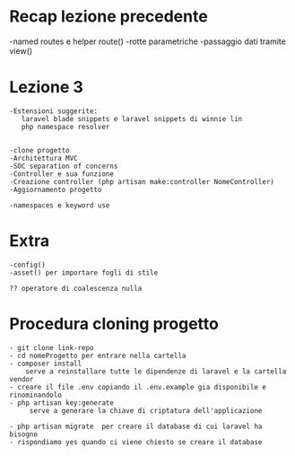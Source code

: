 # Recap lezione precedente

   -named routes e helper route()
   -rotte parametriche
   -passaggio dati tramite view()

# Lezione 3
    -Estensioni suggerite:
       laravel blade snippets e laravel snippets di winnie lin
       php namespace resolver


    -clone progetto
    -Architettura MVC
    -SOC separation of concerns
    -Controller e sua funzione
    -Creazione controller (php artisan make:controller NomeController)
    -Aggiornamento progetto

    -namespaces e keyword use

    

# Extra

    -config()
    -asset() per importare fogli di stile

    ?? operatore di coalescenza nulla


# Procedura cloning progetto

    - git clone link-repo
    - cd nomeProgetto per entrare nella cartella
    - composer install 
        serve a reinstallare tutte le dipendenze di laravel e la cartella vendor
    - creare il file .env copiando il .env.example gia disponibile e rinominandolo
    - php artisan key:generate
         serve a generare la chiave di criptatura dell'applicazione

    - php artisan migrate  per creare il database di cui laravel ha bisogno
    - rispondiamo yes quando ci viene chiesto se creare il database


